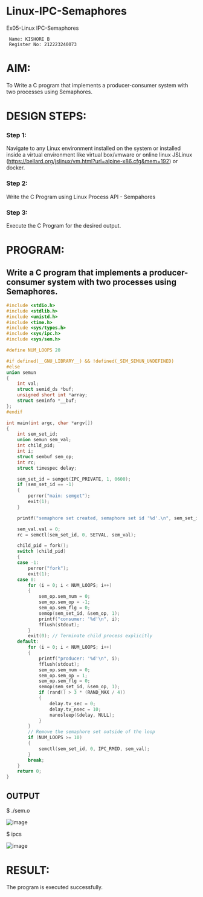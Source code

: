 # Linux-IPC-Semaphores
Ex05-Linux IPC-Semaphores
```
 Name: KISHORE B
 Register No: 212223240073
```

# AIM:
To Write a C program that implements a producer-consumer system with two processes using Semaphores.

# DESIGN STEPS:

### Step 1:

Navigate to any Linux environment installed on the system or installed inside a virtual environment like virtual box/vmware or online linux JSLinux (https://bellard.org/jslinux/vm.html?url=alpine-x86.cfg&mem=192) or docker.

### Step 2:

Write the C Program using Linux Process API - Sempahores

### Step 3:

Execute the C Program for the desired output. 

# PROGRAM:

## Write a C program that implements a producer-consumer system with two processes using Semaphores.
```c
#include <stdio.h>
#include <stdlib.h>
#include <unistd.h>
#include <time.h>
#include <sys/types.h>
#include <sys/ipc.h>
#include <sys/sem.h>

#define NUM_LOOPS 20

#if defined(__GNU_LIBRARY__) && !defined(_SEM_SEMUN_UNDEFINED)
#else
union semun
{
    int val;
    struct semid_ds *buf;
    unsigned short int *array;
    struct seminfo *__buf;
};
#endif

int main(int argc, char *argv[])
{
    int sem_set_id;
    union semun sem_val;
    int child_pid;
    int i;
    struct sembuf sem_op;
    int rc;
    struct timespec delay;

    sem_set_id = semget(IPC_PRIVATE, 1, 0600);
    if (sem_set_id == -1)
    {
        perror("main: semget");
        exit(1);
    }

    printf("semaphore set created, semaphore set id '%d'.\n", sem_set_id);

    sem_val.val = 0;
    rc = semctl(sem_set_id, 0, SETVAL, sem_val);

    child_pid = fork();
    switch (child_pid)
    {
    case -1:
        perror("fork");
        exit(1);
    case 0:
        for (i = 0; i < NUM_LOOPS; i++)
        {
            sem_op.sem_num = 0;
            sem_op.sem_op = -1;
            sem_op.sem_flg = 0;
            semop(sem_set_id, &sem_op, 1);
            printf("consumer: '%d'\n", i);
            fflush(stdout);
        }
        exit(0); // Terminate child process explicitly
    default:
        for (i = 0; i < NUM_LOOPS; i++)
        {
            printf("producer: '%d'\n", i);
            fflush(stdout);
            sem_op.sem_num = 0;
            sem_op.sem_op = 1;
            sem_op.sem_flg = 0;
            semop(sem_set_id, &sem_op, 1);
            if (rand() > 3 * (RAND_MAX / 4))
            {
                delay.tv_sec = 0;
                delay.tv_nsec = 10;
                nanosleep(&delay, NULL);
            }
        }
        // Remove the semaphore set outside of the loop
        if (NUM_LOOPS >= 10)
        {
            semctl(sem_set_id, 0, IPC_RMID, sem_val);
        }
        break;
    }
    return 0;
}
```

## OUTPUT
$ ./sem.o 

![image](https://github.com/user-attachments/assets/7b39e1cb-15ca-4e6a-af23-7aae33dcb28e)

$ ipcs

![image](https://github.com/user-attachments/assets/cacbf5f7-1a19-4b29-be29-b9481aedcfb5)

# RESULT:
The program is executed successfully.
